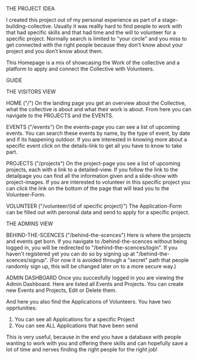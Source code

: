 THE PROJECT IDEA

I created this project out of my personal experience as part of a stage-building-collective. 
Usually it was reallly hard to find people to work with that had specific skills and that had time and the will to volunteer 
for a specific project.
Normally search is limited to "your circle" and you miss to get connected with the right people 
because they don't know about your project and you don't know about them.

This Homepage is a mix of showcasing the Work of the collective and a platform to apply and connect the Collective with Volunteers.


GUIDE

THE VISITORS VIEW

HOME ("/")
On the landing page you get an overview about the Collective, what the collective is about and what their work is about. 
From here you can navigate to the PROJECTS and the EVENTS.

EVENTS ("/events")
On the events-page you can see a list of upcoming events. 
You can search these events by name, by the type of event, by date and if its happening outdoor.
If you are interested in knowing more about a specific event click on the details-link to get all you have to know to take part. 

PROJECTS ("/projects")
On the project-page you see a list of upcoming projects, each with a link to a detailed-view. If you follow the link to the detailpage 
you can find all the information given and a slide-show with project-images. If you are interested to volunteer in this specific project 
you can click the link on the bottom of the page that will lead you to the Volunteer-Form.

VOLUNTEER ("/volunteer/{id of specific project}")
The Application-Form can be filled out with personal data and send to apply for a specific project.



THE ADMINS VIEW

BEHIND-THE-SCENCES ("/behind-the-scences")
Here is where the projects and events get born. If you navigate to /behind-the-scences without being logged in,
you will be redirected to "/behind-the-scences/login". If you haven't registered yet you can do so by signing up at "/behind-the-scences/signup".
(For now it is avoided through a "secret" path that people randomly sign up, this will be changed later on to a more secure way.)

ADMIN DASHBOARD
Once you succesfully logged in you are viewing the Admin Dashboard. 
Here are listed all Events and Projects. You can create new Events and Projects, Edit or Delete them.

And here you also find the Applications of Volunteers.
You have two opprtunities:
1. You can see all Applications for a specific Project
2. You can see ALL Applications that have been send

This is very useful, because in the end you have a database with people wanting to work with you and offering there skills and 
can hopefully save a lot of time and nerves finding the right people for the right job!

